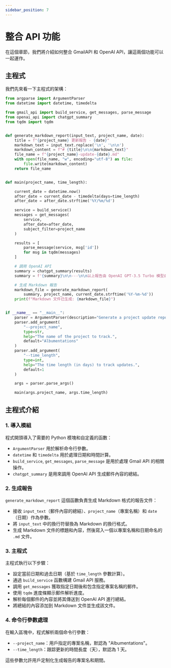 ```yaml
---
sidebar_position: 7
---
```


# 整合 API 功能

在這個章節，我們將介紹如何整合 GmailAPI 和 OpenAI API，讓這兩個功能可以一起運作。

## 主程式

我們先來看一下主程式的架構：

```python
from argparse import ArgumentParser
from datetime import datetime, timedelta

from gmail_api import build_service, get_messages, parse_message
from openai_api import chatgpt_summary
from tqdm import tqdm


def generate_markdown_report(input_text, project_name, date):
    title = f"{project_name} 更新報告 - {date}"
    markdown_text = input_text.replace('\n', '\n\n')
    markdown_content = f"# {title}\n\n{markdown_text}"
    file_name = f"{project_name}-update-{date}.md"
    with open(file_name, "w", encoding="utf-8") as file:
        file.write(markdown_content)
    return file_name


def main(project_name, time_length):

    current_date = datetime.now()
    after_date = current_date - timedelta(days=time_length)
    after_date = after_date.strftime('%Y/%m/%d')

    service = build_service()
    messages = get_messages(
        service,
        after_date=after_date,
        subject_filter=project_name
    )

    results = [
        parse_message(service, msg['id'])
        for msg in tqdm(messages)
    ]

    # 調用 OpenAI API
    summary = chatgpt_summary(results)
    summary = f'{summary}\n\n---\n\n以上報告由 OpenAI GPT-3.5 Turbo 模型自動生成。'

    # 生成 Markdown 報告
    markdown_file = generate_markdown_report(
        summary, project_name, current_date.strftime('%Y-%m-%d'))
    print(f"Markdown 文件已生成: {markdown_file}")


if __name__ == "__main__":
    parser = ArgumentParser(description="Generate a project update report.")
    parser.add_argument(
        "--project_name",
        type=str,
        help="The name of the project to track.",
        default="Albumentations"
    )
    parser.add_argument(
        "--time_length",
        type=int,
        help="The time length (in days) to track updates.",
        default=1
    )

    args = parser.parse_args()

    main(args.project_name, args.time_length)
```

## 主程式介紹

### 1. 導入模組

程式開頭導入了需要的 Python 模塊和自定義的函數：
- `ArgumentParser` 用於解析命令行參數。
- `datetime` 和 `timedelta` 用於處理日期和時間計算。
- `build_service`, `get_messages`, `parse_message` 是用於處理 Gmail API 的相關操作。
- `chatgpt_summary` 是用來調用 OpenAI API 生成郵件內容的總結。

### 2. 生成報告

`generate_markdown_report` 這個函數負責生成 Markdown 格式的報告文件：
- 接收 `input_text`（郵件內容的總結）、`project_name`（專案名稱）和 `date`（日期）作為參數。
- 將 `input_text` 中的換行符替換為 Markdown 的換行格式。
- 生成 Markdown 文件的標題和內容，然後寫入一個以專案名稱和日期命名的 `.md` 文件。

### 3. 主程式

主程式執行以下步驟：

- 設定當前日期和過去日期（基於 `time_length` 參數計算）。
- 通過 `build_service` 函數構建 Gmail API 服務。
- 調用 `get_messages` 獲取指定日期後和包含指定專案名稱的郵件。
- 使用 `tqdm` 進度條顯示郵件解析進度。
- 解析每個郵件的內容並將其傳送到 OpenAI API 進行總結。
- 將總結的內容添加到 Markdown 文件並生成該文件。

### 4. 命令行參數處理

在輸入區塊中，程式解析兩個命令行參數：
- `--project_name`：用戶指定的專案名稱，默認為 "Albumentations"。
- `--time_length`：跟踪更新的時間長度（天），默認為 1 天。

這些參數允許用戶定制化生成報告的專案名和期間。
